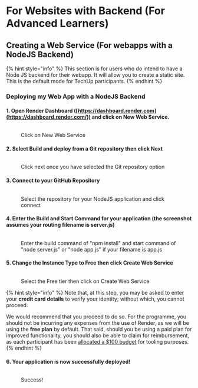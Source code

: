 # For Websites with Backend (For Advanced Learners)

## Creating a Web Service (For webapps with a NodeJS Backend)&#x20;

{% hint style="info" %}
This section is for users who do intend to have a Node JS backend for their webapp. It will allow you to create a static site. This is the default mode for TechUp participants.&#x20;
{% endhint %}

### Deploying my Web App with a NodeJS Backend

#### 1. Open Render Dashboard ([https://dashboard.render.com](https://dashboard.render.com/)) and click on New Web Service.

<figure><img src="../../../.gitbook/assets/ren-12.avif" alt=""><figcaption><p>Click on New Web Service</p></figcaption></figure>

#### 2. Select Build and deploy from a Git repository then click Next

<figure><img src="../../../.gitbook/assets/ren-13.avif" alt=""><figcaption><p>Click next once you have selected the Git repository option</p></figcaption></figure>

#### 3. Connect to your GitHub Repository

<figure><img src="../../../.gitbook/assets/ren-14.avif" alt=""><figcaption><p>Select the repository for your NodeJS application and click connect</p></figcaption></figure>

#### 4. Enter the Build and Start Command for your application (the screenshot assumes your routing filename is server.js)

<figure><img src="../../../.gitbook/assets/ren-15.avif" alt=""><figcaption><p>Enter the build command of "npm install" and start command of "node server.js" or "node app.js" if your filename is app.js</p></figcaption></figure>

#### 5. Change the Instance Type to Free then click Create Web Service

<figure><img src="../../../.gitbook/assets/ren-17.avif" alt=""><figcaption><p>Select the Free tier then click on Create Web Service</p></figcaption></figure>

{% hint style="info" %}
Note that, at this step, you may be asked to enter your **credit card details** to verify your identity; without which, you cannot proceed.&#x20;

We would recommend that you proceed to do so. For the programme, you should not be incurring any expenses from the use of Render, as we will be using the **free plan** by default. That said, should you be using a paid plan for improved functionality, you should also be able to claim for reimbursement, as each participant has been [allocated a $100 budget](../tooling-claims-instructions.md) for tooling purposes.&#x20;
{% endhint %}

#### 6. Your application is now successfully deployed!

<figure><img src="../../../.gitbook/assets/ren-18.avif" alt=""><figcaption><p>Success!</p></figcaption></figure>

